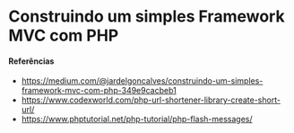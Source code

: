 # Construindo um simples Framework MVC com PHP

#### Referências

 - https://medium.com/@jardelgoncalves/construindo-um-simples-framework-mvc-com-php-349e9cacbeb1
 - https://www.codexworld.com/php-url-shortener-library-create-short-url/
 - https://www.phptutorial.net/php-tutorial/php-flash-messages/
